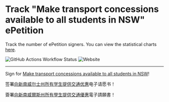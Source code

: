 # Track "Make transport concessions available to all students in NSW" ePetition

Track the number of ePetition signers. You can view the statistical charts [here](https://foldblade.github.io/track-make-transport-concessions-available-to-all-students-in-nsw/).

![GitHub Actions Workflow Status](https://img.shields.io/github/actions/workflow/status/Foldblade/track-make-transport-concessions-available-to-all-students-in-nsw/crawler.yml) ![Website](https://img.shields.io/website?url=https%3A%2F%2Ffoldblade.github.io%2Ftrack-make-transport-concessions-available-to-all-students-in-nsw%2F)

---

Sign for [Make transport concessions available to all students in NSW](https://www.parliament.nsw.gov.au/la/Pages/ePetition-details.aspx?q=tabuKTP7hWgVFy0qTdhC7w)!

签署[向新南威尔士州所有学生提供交通优惠](https://www.parliament.nsw.gov.au/la/Pages/ePetition-details.aspx?q=tabuKTP7hWgVFy0qTdhC7w)电子请愿书！

簽署[向新南威爾斯州所有學生提供交通優惠](https://www.parliament.nsw.gov.au/la/Pages/ePetition-details.aspx?q=tabuKTP7hWgVFy0qTdhC7w)電子請願書！
